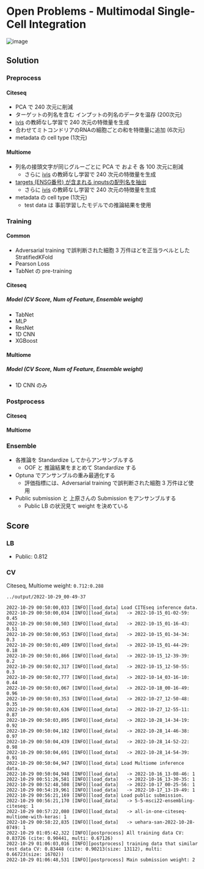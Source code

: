 # Open Problems - Multimodal Single-Cell Integration

![image](https://user-images.githubusercontent.com/1638500/195366837-9048d24c-86ca-42d6-99a8-414a019a5048.png)

## Solution

### Preprocess

#### Citeseq

- PCA で 240 次元に削減
- ターゲットの列名を含む インプットの列名のデータを温存 (200次元)
- [ivis](https://bering-ivis.readthedocs.io/en/latest/index.html) の教師なし学習で 240 次元の特徴量を生成
- 合わせてミトコンドリアのRNAの細胞ごとの和を特徴量に追加 (6次元)
- metadata の cell type (1次元)

#### Multiome

- 列名の接頭文字が同じグルーごとに PCA で およそ 各 100 次元に削減
    - さらに [ivis](https://bering-ivis.readthedocs.io/en/latest/index.html) の教師なし学習で 240 次元の特徴量を生成
- [targets (ENSG番号) が含まれる inputsの配列名を抽出](https://github.com/vfr800hu/Multimodal_Single-Cell_Integration/blob/main/preprocess/gff3/MULTIOME%E3%82%BF%E3%83%BC%E3%82%B2%E3%83%83%E3%83%88%E9%81%BA%E4%BC%9D%E5%AD%90%E3%81%8C%E5%AD%98%E5%9C%A8%E3%81%99%E3%82%8B%E9%85%8D%E5%88%97.ipynb)
    - さらに [ivis](https://bering-ivis.readthedocs.io/en/latest/index.html) の教師なし学習で 240 次元の特徴量を生成
- metadata の cell type (1次元)
    - test data は 事前学習したモデルでの推論結果を使用


### Training

#### Common

- Adversarial training で誤判断された細胞 3 万件ほどを正当ラベルとした StratifiedKFold
- Pearson Loss
- TabNet の pre-training

#### Citeseq


##### Model (CV Score, Num of Feature, Ensemble weight)

- TabNet
- MLP
- ResNet
- 1D CNN
- XGBoost


#### Multiome


##### Model (CV Score, Num of Feature, Ensemble weight)

- 1D CNN のみ


### Postprocess

#### Citeseq



#### Multiome




### Ensemble

- 各推論を Standardize してからアンサンブルする
    - OOF と 推論結果をまとめて Standardize する
- Optuna でアンサンブルの重み最適化する
    - 評価指標には、Adversarial training で誤判断された細胞 3 万件ほど使用
- Public submission と 上原さんの Submission をアンサンブルする
    - Public LB の状況見て weight を決めている

## Score

### LB

- Public: 0.812

### CV

Citeseq, Multiome weight: `0.712:0.288`

```
../output/2022-10-29_00-49-37

2022-10-29 00:50:00,033 [INFO][load_data] Load CITEseq inference data.
2022-10-29 00:50:00,034 [INFO][load_data]   -> 2022-10-15_01-02-59: 0.45
2022-10-29 00:50:00,503 [INFO][load_data]   -> 2022-10-15_01-16-43: 0.51
2022-10-29 00:50:00,953 [INFO][load_data]   -> 2022-10-15_01-34-34: 0.3
2022-10-29 00:50:01,409 [INFO][load_data]   -> 2022-10-15_01-44-29: 0.18
2022-10-29 00:50:01,866 [INFO][load_data]   -> 2022-10-15_12-39-39: 0.2
2022-10-29 00:50:02,317 [INFO][load_data]   -> 2022-10-15_12-50-55: 0.3
2022-10-29 00:50:02,777 [INFO][load_data]   -> 2022-10-14_03-16-10: 0.44
2022-10-29 00:50:03,067 [INFO][load_data]   -> 2022-10-18_00-16-49: 0.96
2022-10-29 00:50:03,353 [INFO][load_data]   -> 2022-10-27_12-50-48: 0.35
2022-10-29 00:50:03,636 [INFO][load_data]   -> 2022-10-27_12-55-11: 0.87
2022-10-29 00:50:03,895 [INFO][load_data]   -> 2022-10-28_14-34-19: 0.92
2022-10-29 00:50:04,182 [INFO][load_data]   -> 2022-10-28_14-46-38: 0.97
2022-10-29 00:50:04,439 [INFO][load_data]   -> 2022-10-28_14-52-22: 0.98
2022-10-29 00:50:04,691 [INFO][load_data]   -> 2022-10-28_14-54-39: 0.91
2022-10-29 00:50:04,947 [INFO][load_data] Load Multiome inference data.
2022-10-29 00:50:04,948 [INFO][load_data]   -> 2022-10-16_13-08-46: 1
2022-10-29 00:51:26,581 [INFO][load_data]   -> 2022-10-16_13-30-35: 1
2022-10-29 00:52:48,508 [INFO][load_data]   -> 2022-10-17_00-25-56: 1
2022-10-29 00:54:19,961 [INFO][load_data]   -> 2022-10-17_13-19-49: 1
2022-10-29 00:56:21,169 [INFO][load_data] Load public submission.
2022-10-29 00:56:21,170 [INFO][load_data]   -> 5-5-msci22-ensembling-citeseq: 1
2022-10-29 00:57:22,080 [INFO][load_data]   -> all-in-one-citeseq-multiome-with-keras: 1
2022-10-29 00:58:22,835 [INFO][load_data]   -> uehara-san-2022-10-28-0749: 1
2022-10-29 01:05:42,322 [INFO][postprocess] All training data CV: 0.83726 (cite: 0.90441, multi: 0.67126)
2022-10-29 01:06:03,016 [INFO][postprocess] training data that similar test data CV: 0.83448 (cite: 0.90213(size: 13112), multi: 0.66723(size: 16702))
2022-10-29 01:06:48,531 [INFO][postprocess] Main submission weight: 2
```
